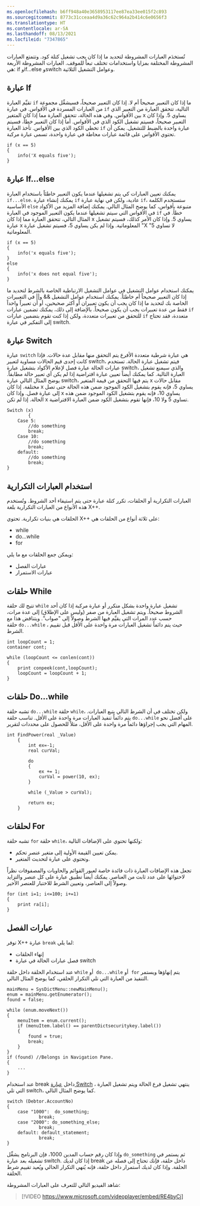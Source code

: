 ```yaml
---
ms.openlocfilehash: b6ff948a40e3658953117ee87ea33ee015f2c893
ms.sourcegitcommit: 8773c31cceaa4d9a36c62c964a2b414c6e0656f3
ms.translationtype: HT
ms.contentlocale: ar-SA
ms.lasthandoff: 08/13/2021
ms.locfileid: "7347865"
---
```

تُستخدَم العبارات المشروطة لتحديد ما إذا كان يجب تشغيل كتلة كود. وتتمتع العبارات المشروطة المختلفة بمزايا واستخدامات تختلف تبعاً للموقف. العبارات المشروطة الأربعة هي: if وif...else وswitch وعوامل التشغيل الثلاثية. 

## <a name="if-statement"></a>عبارة If  

تقيِّم العبارة `if` ما إذا كان التعبير صحيحاً أم لا. إذا كان التعبير صحيحاً، فسيشغِّل مجموعة من العبارات المسردة في الأقواس. في عبارة `if` التالية، تتحقق العبارة من التعبير الذي بين الأقواس. وفي هذه الحالة، تتحقق العبارة مما إذا كان المتغير x يساوي 5. وإذا كان التعبير صحيحاً، فسيتم تشغيل الكود الذي في الأقواس. أما إذا كان التعبير خطأ، فسيتم تخطي الكود الذي بين الأقواس. تأخذ العبارة `if` عبارة واحدة بالضبط للتشغيل. يمكن أن تحتوي الأقواس على قائمة عبارات محاطة في عبارة واحدة، تسمى عبارة مركبة.
```xpp
if (x == 5)
{
    info('X equals five');
}
```
## <a name="ifelse-statement"></a>عبارة If...else  

يمكنك تعيين العبارات كي يتم تشغيلها عندما يكون التعبير خاطئاً باستخدام العبارة `if...else`. يمكنك إنشاء عبارة `if` عادية، ولكن في نهاية عبارة `if`، ستستخدم الكلمة الأساسية `else` متبوعة بأقواس، كما يوضح المثال التالي. يمكنك إضافة المزيد من الأكواد في الأقواس التي سيتم تشغيلها عندما يكون التعبير الموجود في العبارة `if` خطأ. في المثال التالي، تتحقق العبارة مما إذا كان x يساوي 5. وإذا كان الأمر كذلك، فسيتم تشغيل عبارة x المعلوماتية. وإذا لم يكن يساوي 5، فسيتم تشغيل عبارة "X لا تساوي 5" المعلوماتية.
```xpp
if (x == 5)
{
    info('x equals five');
}
else
{
    info('x does not equal five');
}
```
يمكنك استخدام عوامل التشغيل في عوامل التشغيل الارتباطية الخاصة بالشرط لتحديد ما إذا كان التعبير صحيحاً أم خاطئاً. يمكنك استخدام عوامل التشغيل && و|| في التعبيرات الخاصة بك لتحديد ما إذا كان يجب أن يكون تعبيران أو أكثر صحيحين، أو أن تعبيراً واحداً فقط من عدة تعبيرات يجب أن يكون صحيحاً.
بالإضافة إلى ذلك، يمكنك تضمين عبارات `if` للتحقق من تعبيرات متعددة، ولكن إذا كنت تقوم بتضمين عبارات `if` متعددة، فقد تحتاج إلى التفكير في عبارة switch.

## <a name="switch-statement"></a>عبارة Switch  

عبارة `switch` هي عبارة شرطية متعددة الأفرع يتم التحقق منها مقابل عدة حالات. فإذا كانت إحدى قيم الحالات مساوية لتعبير switch، فيتم تشغيل عبارة الحالة. تستخدم عبارات الحالة عبارة فصل لإعلام الأكواد بتشغيل عبارة switch، والذي سيمنع تشغيل العبارة التالية.
كما يمكنك أيضاً تعيين عبارة افتراضية إذا لم يكن أي تعبير حالة مطابقاً. يوضح المثال التالي عبارة switch، يتم فيها التحقق من قيمة المتغير x مقابل حالات مختلفة. إذا كان x يساوي 5، فإنه يقوم بتشغيل الكود الموجود ضمن هذه الحالة حتى تصل إلى عبارة فصل. وإذا كان x يساوي 10، فإنه يقوم بتشغيل الكود الموجود ضمن هذه الحالة. إذا لم تكن x تساوي 5 ولا 10، فإنها تقوم بتشغيل الكود ضمن العبارة الافتراضية.
```xpp
Switch (x)
        {
    Case 5:
        //do something
        break;
    Case 10:
        //do something
        break;
    default:
        //do something
        break;
}
```
## <a name="using-iterative-statements"></a>استخدام العبارات التكرارية  

العبارات التكرارية أو الحلقات، تكرر كتلة عبارة حتى يتم استيفاء أحد الشروط. وتُستخدم هذه الأنواع من العبارات التكرارية بلغة X++‎.

الحلقات هي بنيات تكرارية. تحتوي X++‎ على ثلاثة أنواع من الحلقات هي:

-   while 
-   do...while 
-   for 

ويمكن جمع الحلقات مع ما يلي:

-   عبارات الفصل
-   عبارات الاستمرار

## <a name="while-loops"></a>حلقات While  

تتيح لك حلقة `while` تشغيل عبارة واحدة بشكل متكرر أو عبارة مركبة إذا كان أحد الشروط صحيحاً. ويتم تشغيل العبارة من صفر (وليس على الإطلاق) إلى عدة مرات، حسب عدد المرات التي يقيِّم فيها الشرط وصولاً إلى "صواب". ويتناقض هذا مع حلقة `do...while` ، حيث يتم دائماً تشغيل العبارات مرة واحدة على الأقل قبل تقييم الشرط.
```xpp
int loopCount = 1;
container cont;

while (loopCount <= conlen(cont))
{
    print conpeek(cont,loopCount);
    loopCount = loopCount + 1;
}
```
## <a name="dowhile-loops"></a>حلقات Do...while 

تشبه حلقة `do...while` حلقة `while`، ولكن تختلف في أن الشرط التالي يتبع العبارات. يتم دائماً تنفيذ العبارات مرة واحدة على الأقل. تناسب حلقة `do...while` على أفضل نحو المهام التي يجب إجراؤها دائماً مرة واحدة على الأقل، مثلاً للحصول على محددات لتقرير.
```xpp
int FindPower(real _Value)
    {
        int ex=-1;
        real curVal;

        do
        {
            ex += 1;
            curVal = power(10, ex);
        }

        while (_Value > curVal);

        return ex;
    }
```
## <a name="for-loops"></a>لحلقات For 

تشبه حلقة `for` حلقة `while`، ولكنها تحتوي على الإضافات التالية:

-   يمكن تعيين القيمة الأولية إلى متغير عنصر تحكم.
-   وتحتوي على عبارة لتحديث المتغير.

تجعل هذه الإضافات العبارة ذات فائدة خاصة لعبور القوائم والحاويات والمصفوفات نظراً لاحتوائها على عدد ثابت من العناصر. يمكنك أيضاً تطبيق عبارة على كل عنصر والتزايد وصولاً إلى العناصر، وتعيين الشرط للاختبار للعنصر الأخير.
```xpp
for (int i=1; i<=100; i+=1)
{
    print ra[i];
}
```
## <a name="break-statements"></a>عبارات الفصل 

توفر X++‎ عبارة `break` لما يلي:

-   إنهاء الحلقات
-   فصل عبارات الحالة في عبارة switch

عند استخدام الحلقة داخل حلقة `while` أو  `do...while` أو  `for` يتم إنهاؤها ويستمر التنفيذ من العبارة التي تلي التكرار الحلقي، كما يوضح المثال التالي.
```xpp
mainMenu = SysDictMenu::newMainMenu();
enum = mainMenu.getEnumerator();
found = false;

while (enum.moveNext())
{
    menuItem = enum.current();
    if (menuItem.label() == parentDictsecuritykey.label())
    {
        found = true;
        break;
    }
}
if (found) //Belongs in Navigation Pane.
{
    ...
}
```
عند استخدام break داخل [عبارة Switch](/dynamicsax-2012/developer/switch-statements/?azure-portal=true) ، ينتهي تشغيل فرع الحالة ويتم تشغيل العبارة التي تلي switch، كما يوضح المثال التالي.
```xpp
switch (Debtor.AccountNo)
{
    case "1000":  do_something;
            break;
    case "2000": do_something_else;
            break;
    default: default_statement; 
            break;
}
```
وإذا كان رقم حساب المدين 1000، فإن البرنامج يشغِّل `do_something` ثم يستمر في تشغيله بعد عبارة switch. إذا كان لديك break داخل حلقة، فإنك تحتاج إلى فصله عن الحلقة. وإذا كان لديك استمرار داخل حلقة، فإنه يُنهي التكرار الحالي ويُعيد تقييم شرط الحلقة.

شاهد الفيديو التالي للتعرف على العبارات المشروطة:  

 > [!VIDEO https://www.microsoft.com/videoplayer/embed/RE4byCj]
